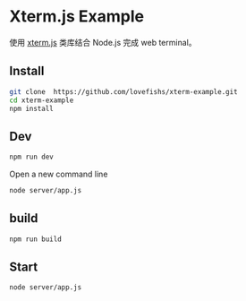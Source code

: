 # Xterm.js Example

使用 [xterm.js](https://github.com/sourcelair/xterm.js) 类库结合 Node.js 完成 web terminal。

## Install

```bash
git clone  https://github.com/lovefishs/xterm-example.git
cd xterm-example
npm install
```

## Dev

```bash
npm run dev
```

Open a new command line

```bash
node server/app.js
```

## build

```bash
npm run build
```

## Start

```bash
node server/app.js
```

